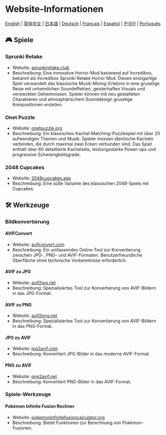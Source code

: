 # Website-Informationen

[English](./README.md) | [简体中文](./README_CN.md) | [日本語](./README_JP.md) | [Deutsch](./README_DE.md) | [Français](./README_FR.md) | [Español](./README_ES.md) | [한국어](./README_KR.md) | [Português](./README_PT.md)

## 🎮 Spiele

### Sprunki Retake

- Website: [sprunkiretake.club](https://sprunkiretake.club?utm_source=github)
- Beschreibung: Eine innovative Horror-Mod basierend auf Incredibox, bekannt als Incredibox Sprunki Retake Horror Mod. Dieses einzigartige Spiel verwandelt das klassische Musik-Mixing-Erlebnis in eine gruselige Reise mit unheimlichen Soundeffekten, geisterhaften Visuals und versteckten Geheimnissen. Spieler können mit neu gestalteten Charakteren und atmosphärischem Sounddesign gruselige Kompositionen erstellen.

### Onet Puzzle

- Website: [onetpuzzle.org](https://onetpuzzle.org?utm_source=github)
- Beschreibung: Ein klassisches Kachel-Matching-Puzzlespiel mit über 20 aufwendigen Themen und Musik. Spieler müssen identische Kacheln verbinden, die durch maximal zwei Ecken verbunden sind. Das Spiel enthält über 60 detaillierte Kachelsets, leistungsstarke Power-ups und progressive Schwierigkeitsgrade.

### 2048 Cupcakes

- Website: [2048cupcakes.app](https://2048cupcakes.app?utm_source=github)
- Beschreibung: Eine süße Variante des klassischen 2048-Spiels mit Cupcakes.

## 🛠️ Werkzeuge

### Bildkonvertierung

#### AVIFConvert

- Website: [avifconvert.com](https://avifconvert.com?utm_source=github)
- Beschreibung: Ein umfassendes Online-Tool zur Konvertierung zwischen JPG-, PNG- und AVIF-Formaten. Benutzerfreundliche Oberfläche ohne technische Vorkenntnisse erforderlich.

#### AVIF zu JPG

- Website: [avif2jpg.net](https://avif2jpg.net?utm_source=github)
- Beschreibung: Spezialisiertes Tool zur Konvertierung von AVIF-Bildern in das JPG-Format.

#### AVIF zu PNG

- Website: [avif2png.net](https://avif2png.net?utm_source=github)
- Beschreibung: Spezialisiertes Tool zur Konvertierung von AVIF-Bildern in das PNG-Format.

#### JPG zu AVIF

- Website: [jpg2avif.com](https://jpg2avif.com?utm_source=github)
- Beschreibung: Konvertiert JPG-Bilder in das moderne AVIF-Format.

#### PNG zu AVIF

- Website: [png2avif.net](https://png2avif.net?utm_source=github)
- Beschreibung: Konvertiert PNG-Bilder in das AVIF-Format.

### Spiele-Werkzeuge

#### Pokémon Infinite Fusion Rechner

- Website: [pokemoninfinitefusioncalculator.org](https://pokemoninfinitefusioncalculator.org?utm_source=github)
- Beschreibung: Bietet Funktionen zur Berechnung von Pokémon-Fusionen.
